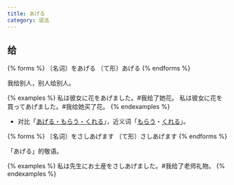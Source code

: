 ```yaml
---
title: あげる
category: 语法
---
```


## 给

{% forms %}
〔名词〕をあげる
〔て形〕あげる
{% endforms %}

我给别人，别人给别人。

{% examples %}
私は彼女に花をあげました。#我给了她花。
私は彼女に花を買ってあげました。#我给她买了花。
{% endexamples %}

- 对比「[あげる・もらう・くれる](../ageru-morau-kureru)」，近义词「[もらう](../morau)・[くれる](../kureru)」。

{% forms %}
〔名词〕をさしあげます
〔て形〕さしあげます
{% endforms %}

「あげる」的敬语。

{% examples %}
私は先生にお土産をさしあげました。#我给了老师礼物。
{% endexamples %}
